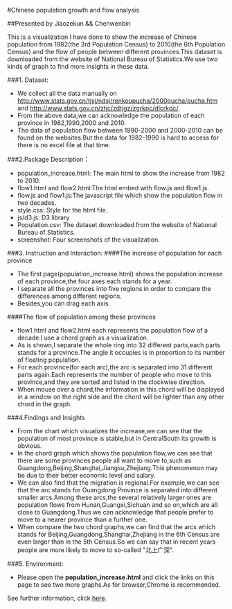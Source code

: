 #Chinese population growth and flow analysis

##Presented by Jiaozekun && Chenwenbin


This is a visualization I have done to show the increase of Chinese population from 1982(the 3rd Population Census) to 2010(the 6th Population Census) and the flow of people between different provinces.This dataset is downloaded from the website of National Bureau of Statistics.We use two kinds of graph to find more insights in these data.

###1. Dataset:
+ We collect all the data manually on http://www.stats.gov.cn/tjsj/ndsj/renkoupucha/2000pucha/pucha.htm and http://www.stats.gov.cn/ztjc/zdtjgz/zgrkpc/dlcrkpc/.
+ From the above data,we can acknowledge the population of each province in 1982,1990,2000 and 2010.
+ The data of population flow between 1990-2000 and 2000-2010 can be found on the websites.But the data for 1982-1990 is hard to access for there is no excel file at that time.

###2.Package Description：
+ population_increase.html: The main html to show the increase from 1982 to 2010.
+ flow1.html and flow2.html:The html embed with flow.js and flow1.js.
+ flow.js and flow1.js:The javascript file which show the population flow in two decades.  
+ style.css: Style for the html file.
+ js/d3.js: D3 library
+ Population.csv: The dataset downloaded from the website of National Bureau of Statistics.
+ screenshot: Four screenshots of the visualization.

###3. Instruction and Interaction:
####The increase of population for each province
+ The first page(population_increase.html) shows the population increase of each province,the four axes each stands for a year.
+ I separate all the provinces into five regions in order to compare the differences among different regions.    
+ Besides,you can drag each axis.

####The flow of population among these provinces
+ flow1.html and flow2.html each represents the population flow of a decade.I use a chord graph as a visualization.
+ As is shown,I separate the whole ring into 32 different parts,each parts stands for a province.The angle it occupies is in proportion to its number of floating population.
+ For each province(for each arc),the arc is separated into 31 different parts again.Each represents the number of people who move to this province,and they are sorted and listed in the clockwise direction.
+ When mouse over a chord,the information in this chord will be displayed in a window on the right side and the chord will be lighter than any other chord in the graph.

###4.Findings and Insights
+ From the chart which visualizes the increase,we can see that the population of most province is stable,but in CentralSouth its growth is obvious.
+ In the chord graph which shows the population flow,we can see that there are some provinces people all want to move to,such as Guangdong,Beijing,Shanghai,Jiangsu,Zhejiang.This phenomenon may be due to their better economic level and salary.
+ We can also find that the migration is regional.For example,we can see that the arc stands for Guangdong Province is separated into different smaller arcs.Among these arcs,the several relatively larger ones are population flows from Hunan,Guangxi,Sichuan and so on,which are all close to Guangdong.Thus we can acknowledge that people prefer to move to a nearer province than a further one.
+ When compare the two chord graphs,we can find that the arcs which stands for Beijing,Guangdong,Shanghai,Zhejiang in the 6th Census are even larger than in the 5th Census.So we can say that in recent years people are more likely to move to so-called "北上广深".

###5. Environment:
+ Please open the **population_increase.html** and click the links on this page to see two more graphs.As for browser,Chrome is recommended.

See further information, click [here](http://211.147.15.14/UCAS_14_Fall/index.php/Jiaozekun_Chenwenbin_A3).